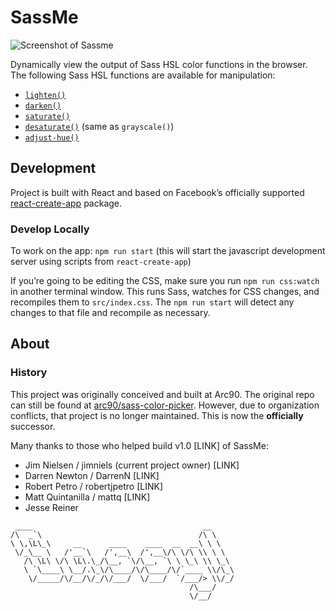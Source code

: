 # SassMe

![Screenshot of Sassme](https://i.imgur.com/9fPZaaU.png)

Dynamically view the output of Sass HSL color functions in the browser. The following Sass HSL functions are available for manipulation:

- [`lighten()`](http://sass-lang.com/documentation/Sass/Script/Functions.html#lighten-instance_method)
- [`darken()`](http://sass-lang.com/documentation/Sass/Script/Functions.html#darken-instance_method)
- [`saturate()`](http://sass-lang.com/documentation/Sass/Script/Functions.html#saturate-instance_method)
- [`desaturate()`](http://sass-lang.com/documentation/Sass/Script/Functions.html#desaturate-instance_method) (same as `grayscale()`)
- [`adjust-hue()`](http://sass-lang.com/documentation/Sass/Script/Functions.html#adjust_hue-instance_method)

## Development

Project is built with React and based on Facebook’s officially supported [react-create-app](https://github.com/facebookincubator/create-react-app) package.

### Develop Locally

To work on the app: `npm run start` (this will start the javascript development server using scripts from `react-create-app`)

If you’re going to be editing the CSS, make sure you run `npm run css:watch` in another terminal window. This runs Sass, watches for CSS changes, and recompiles them to `src/index.css`. The `npm run start` will detect any changes to that file and recompile as necessary.

## About

### History

This project was originally conceived and built at Arc90. The original repo can still be found at [arc90/sass-color-picker](https://github.com/arc90/sass-color-picker). However, due to organization conflicts, that project is no longer maintained. This is now the **officially** successor.

Many thanks to those who helped build v1.0 [LINK] of SassMe:

- Jim Nielsen / jimniels (current project owner) [LINK]
- Darren Newton / DarrenN [LINK]
- Robert Petro / robertjpetro [LINK]
- Matt Quintanilla / mattq [LINK]
- Jesse Reiner

```text
 ____                                      __     
/\  _`\                                   /\ \    
\ \,\L\_\     __      ____    ____  __  __\ \ \   
 \/_\__ \   /'__`\   /',__\  /',__\/\ \/\ \\ \ \  
   /\ \L\ \/\ \L\.\_/\__, `\/\__, `\ \ \_\ \\ \_\
   \ `\____\ \__/.\_\/\____/\/\____/\/`____ \\/\_\
    \/_____/\/__/\/_/\/___/  \/___/  `/___/> \\/_/
                                        /\___/    
                                        \/__/     

```
